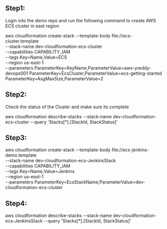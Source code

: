 Step1:
-----
Login into the demo repo and run the following command to create AWS ECS cluster in east region

aws cloudformation create-stack --template-body file://ecs-cluster.template \
--stack-name dev-cloudformation-ecs-cluster \
--capabilities CAPABILITY_IAM \
--tags Key=Name,Value=ECS \
--region us-east-1 \
--parameters ParameterKey=KeyName,ParameterValue=aws-yreddy-devops001 ParameterKey=EcsCluster,ParameterValue=ecs-getting-started ParameterKey=AsgMaxSize,ParameterValue=2

Step2:
-----
Check the status of the Cluster and make sure its complete

aws cloudformation describe-stacks --stack-name dev-cloudformation-ecs-cluster --query 'Stacks[*].[StackId, StackStatus]'

Step3:
-----
aws cloudformation create-stack --template-body file://ecs-jenkins-demo.template \
--stack-name dev-cloudformation-ecs-JenkinsStack \
--capabilities CAPABILITY_IAM \
--tags Key=Name,Value=Jenkins \
--region us-east-1 \
--parameters ParameterKey=EcsStackName,ParameterValue=dev-cloudformation-ecs-cluster

Step4:
-----
aws cloudformation describe-stacks --stack-name dev-cloudformation-ecs-JenkinsStack --query 'Stacks[*].[StackId, StackStatus]'
